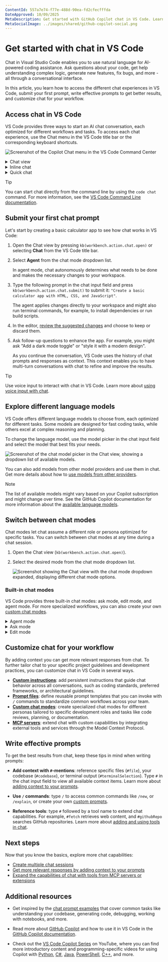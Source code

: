 ```yaml
---
ContentId: 557a7e74-f77e-488d-90ea-fd2cfecfffda
DateApproved: 10/09/2025
MetaDescription: Get started with GitHub Copilot chat in VS Code. Learn how to access chat and start using natural language to code, understand your codebase, and solve problems.
MetaSocialImage: ../images/shared/github-copilot-social.png
---
```

# Get started with chat in VS Code

Chat in Visual Studio Code enables you to use natural language for AI-powered coding assistance. Ask questions about your code, get help understanding complex logic, generate new features, fix bugs, and more - all through a conversational interface.

In this article, you learn how to access the different chat experiences in VS Code, submit your first prompt, write effective prompts to get better results, and customize chat for your workflow.

## Access chat in VS Code

VS Code provides three ways to start an AI chat conversation, each optimized for different workflows and tasks. To access each chat experience, use the Chat menu in the VS Code title bar or the corresponding keyboard shortcuts.

![Screenshot of the Copilot Chat menu in the VS Code Command Center](images/copilot-chat/copilot-chat-menu-command-center.png)

<details>
<summary>Chat view</summary>

Press `kb(workbench.action.chat.open)` to open the Chat view in a dedicated side panel.

**Use the Chat view for:**

* Ongoing, multi-turn chat conversations
* Switching between different [chat modes](#switch-between-chat-modes) to ask questions, make code edits across files, or start autonomous coding workflows
* Working on features that span multiple files
* Planning and implementing complex changes

![Screenshot of the Chat view](images/copilot-chat/chat-view.png)

</details>

<details>
<summary>Inline chat</summary>

Press `kb(inlineChat.start)` to start a chat conversation directly in your editor or terminal.

**Use inline chat for:**

* Getting suggestions inline, right where you're working
* Understanding code in your current context
* Getting help with terminal commands and output

![Screenshot of Inline chat](images/copilot-chat/inline-chat.png)

</details>

<details>
<summary>Quick chat</summary>

Press `kb(workbench.action.quickchat.toggle)` to open a lightweight chat overlay.

**Use quick chat for:**

* Quick questions that don't require extended conversation
* Getting answers without changing your current view
* Looking up information while maintaining focus on your work

![Screenshot of Quick Chat](images/copilot-chat/quick-chat.png)

</details>

> [!TIP]
> You can start chat directly from the command line by using the `code chat` command. For more information, see the [VS Code Command Line documentation](/docs/configure/command-line.md#start-chat-from-the-command-line).

## Submit your first chat prompt

Let's start by creating a basic calculator app to see how chat works in VS Code:

1. Open the Chat view by pressing `kb(workbench.action.chat.open)` or selecting **Chat** from the VS Code title bar.

1. Select **Agent** from the chat mode dropdown list.

    In agent mode, chat autonomously determines what needs to be done and makes the necessary changes to your workspace.

1. Type the following prompt in the chat input field and press `kb(workbench.action.chat.submit)` to submit it: `"Create a basic calculator app with HTML, CSS, and JavaScript"`.

    The agent applies changes directly to your workspace and might also run terminal commands, for example, to install dependencies or run build scripts.

1. In the editor, [review the suggested changes](/docs/copilot/chat/review-code-edits.md) and choose to keep or discard them.

1. Ask follow-up questions to enhance the app. For example, you might ask "Add a dark mode toggle" or "style it with a modern design".

    As you continue the conversation, VS Code uses the history of chat prompts and responses as context. This context enables you to have multi-turn conversations with chat to refine and improve the results.

> [!TIP]
> Use voice input to interact with chat in VS Code. Learn more about [using voice input with chat](/docs/configure/accessibility/voice.md).

## Explore different language models

VS Code offers different language models to choose from, each optimized for different tasks. Some models are designed for fast coding tasks, while others excel at complex reasoning and planning.

To change the language model, use the model picker in the chat input field and select the model that best fits your needs.

![Screenshot of the chat model picker in the Chat view, showing a dropdown list of available models.](images/copilot-chat/chat-model-picker.png)

You can also add models from other model providers and use them in chat. Get more details about how to [use models from other providers](/docs/copilot/customization/language-models.md).

> [!NOTE]
> The list of available models might vary based on your Copilot subscription and might change over time. See the GitHub Copilot documentation for more information about the [available language models](https://docs.github.com/en/copilot/using-github-copilot/ai-models/changing-the-ai-model-for-copilot-chat?tool=vscode).

## Switch between chat modes

Chat modes let chat assume a different role or persona optimized for specific tasks. You can switch between chat modes at any time during a chat session.

1. Open the Chat view (`kb(workbench.action.chat.open)`).

1. Select the desired mode from the chat mode dropdown list.

    ![Screenshot showing the Chat view with the chat mode dropdown expanded, displaying different chat mode options.](../images/customization/chat-mode-dropdown.png)

### Built-in chat modes

VS Code provides three built-in chat modes: ask mode, edit mode, and agent mode. For more specialized workflows, you can also create your own [custom chat modes](/docs/copilot/customization/custom-chat-modes.md).

<details>
<summary>Agent mode</summary>

Agent mode is optimized for complex coding tasks based on high-level requirements that might require running terminal commands and tools. The AI operates autonomously, determining the relevant context and files to edit, planning the work needed, and iterating to resolve issues as they arise.

VS Code directly applies code changes in the editor and the editor overlay controls enable you to navigate between the suggested edits and review them. Agent mode might invoke multiple [tools](/docs/copilot/chat/chat-tools.md) to accomplish different tasks.

You can [customize chat with extra tools](/docs/copilot/chat/chat-tools.md) by adding MCP servers or installing extensions that contribute tools.

Open agent mode: [Stable](vscode://GitHub.Copilot-Chat/chat?mode=agent) | [Insiders](vscode-insiders://GitHub.Copilot-Chat/chat?mode=agent)

### Get started with agent mode

1. Select **Agent** from the chat mode dropdown in the Chat view.

1. Type a high-level prompt in the chat input field. For example, you might ask:

    * "Implement a user authentication system with OAuth2 and JWT."
    * "Set up a CI/CD pipeline for this project."

1. Use the tools picker to [enable tools](/docs/copilot/chat/chat-tools.md) and give the agent more capabilities.

1. Select **Send** or press `kb(workbench.action.chat.submit)` to submit your prompt.

1. Review and confirm code changes and tool invocations as the agent works through your request.

</details>

<details>
<summary>Ask mode</summary>

Ask mode is optimized for answering questions about your codebase, coding, and general technology concepts. Use ask mode when you want to understand how something works, explore ideas, or get help with coding tasks. For larger changes across multiple files or more complex coding tasks, consider using edit mode or agent mode.

In ask mode, responses can contain code blocks that you apply individually to your codebase. This works well for smaller edits within a single file. To apply a code block to your codebase, hover over the code block and select the **Apply in Editor** button.

Open ask mode: [Stable](vscode://GitHub.Copilot-Chat/chat?mode=ask) | [Insiders](vscode-insiders://GitHub.Copilot-Chat/chat?mode=ask)

### Get started with ask mode

1. Select **Ask** from the chat mode dropdown in the Chat view.

1. Type your prompt in the chat input field. For example, you might ask:

    * "Provide 3 ways to implement a search feature in React."
    * "Where is the db connection configured in this project? #codebase"

1. Optionally, [add context to your prompt](/docs/copilot/chat/copilot-chat-context.md) to get more accurate responses.

1. Select **Send** or press `kb(workbench.action.chat.submit)` to submit your prompt.

</details>

<details>
<summary>Edit mode</summary>

Edit mode is optimized for making code edits across multiple files in your project. Edit mode is useful for coding tasks when you have a good understanding of the changes that you want to make and which files you want to edit.

VS Code directly applies the code changes in the editor, where you can review them. Use the editor overlay controls to navigate between edits with the `kbstyle(Up)` and `kbstyle(Down)` controls and either keep or undo changes.

Open edit mode: [Stable](vscode://GitHub.Copilot-Chat/chat?mode=edit) | [Insiders](vscode-insiders://GitHub.Copilot-Chat/chat?mode=edit)

### Get started with edit mode

1. Select **Edit** from the chat mode dropdown in the Chat view.

1. Type your request in the chat input field. For example, you might ask:

    * "Refactor the authentication logic to use OAuth2."
    * "Add unit tests for the user service."

1. [Add context to your prompt](/docs/copilot/chat/copilot-chat-context.md) to guide the AI to make edits in the right files.

1. Select **Send** or press `kb(workbench.action.chat.submit)` to submit your prompt.

1. Review the code changes in the editor by using the overlay controls.

</details>

## Customize chat for your workflow

By adding context you can get more relevant responses from chat. To further tailor chat to your specific project guidelines and development practices, you can customize chat in VS Code in several ways.

* [**Custom instructions**](/docs/copilot/customization/custom-instructions.md): add persistent instructions that guide chat behavior across all conversations, such as coding standards, preferred frameworks, or architectural guidelines.
* [**Prompt files**](/docs/copilot/customization/prompt-files.md): define reusable prompt templates that you can invoke with `/` commands to standardize common workflows across your team.
* [**Custom chat modes**](/docs/copilot/customization/custom-chat-modes.md): create specialized chat modes for different personas tailored to specific development roles and tasks like code reviews, planning, or documentation.
* [**MCP servers**](/docs/copilot/customization/mcp-servers.md): extend chat with custom capabilities by integrating external tools and services through the Model Context Protocol.

## Write effective prompts

To get the best results from chat, keep these tips in mind when writing prompts:

* **Add context with `#`-mentions**: reference specific files (`#file`), your codebase (`#codebase`), or terminal output (`#terminalSelection`). Type `#` in the chat input field to view all available context items. Learn more about [adding context to your prompts](/docs/copilot/chat/copilot-chat-context.md).

* **Use `/` commands**: type `/` to access common commands like `/new`, or `/explain`, or create your own [custom prompts](/docs/copilot/customization/prompt-files.md).

* **Reference tools**: type `#` followed by a tool name to extend chat capabilities. For example, `#fetch` retrieves web content, and `#githubRepo` searches GitHub repositories. Learn more about [adding and using tools in chat](/docs/copilot/chat/chat-tools.md).

## Next steps

Now that you know the basics, explore more chat capabilities:

* [Create multiple chat sessions](/docs/copilot/chat/chat-sessions.md)
* [Get more relevant responses by adding context to your prompts](/docs/copilot/chat/copilot-chat-context.md)
* [Expand the capabilities of chat with tools from MCP servers or extensions](/docs/copilot/chat/chat-tools.md)

## Additional resources

* Get inspired by the [chat prompt examples](/docs/copilot/chat/prompt-examples.md) that cover common tasks like understanding your codebase, generating code, debugging, working with notebooks, and more.

* Read more about [GitHub Copilot](https://github.com/features/copilot) and how to use it in VS Code in the [GitHub Copilot documentation](https://docs.github.com/copilot/getting-started-with-github-copilot?tool=vscode).

* Check out the [VS Code Copilot Series](https://www.youtube.com/playlist?list=PLj6YeMhvp2S5_hvBl2SE-7YCHYlLQ0bPt) on YouTube, where you can find more introductory content and programming-specific videos for using Copilot with [Python](https://www.youtube.com/watch?v=DSHfHT5qnGc), [C#](https://www.youtube.com/watch?v=VsUQlSyQn1E), [Java](https://www.youtube.com/watch?v=zhCB95cE0HY), [PowerShell](https://www.youtube.com/watch?v=EwtRzAFiXEM), [C++](https://www.youtube.com/watch?v=ZfT2CXY5-Dc), and more.
